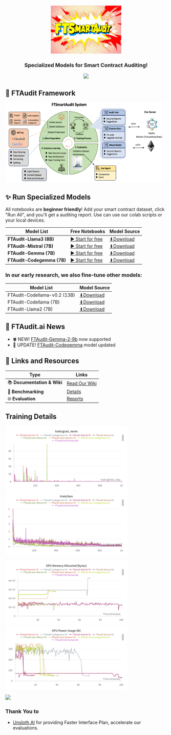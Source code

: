 <div align="center">

  <a href="https://huggingface.co/weifar"><picture>
    <img src="./images/log_FTAudit.png" height=150>
      </picture></a>


### Specialized Models for Smart Contract Auditing!

![](https://i.ibb.co/sJ7RhGG/image-41.png)

</div>

## 🕌 FTAudit Framework 
  <a><picture>
    <img src="./images/FTAduit.png" height=250>
      </picture></a>

## ✨ Run Specialized Models

All notebooks are **beginner friendly**! Add your smart contract dataset, click "Run All", and you'll get a auditing report. Use can use our colab scripts or your local devices.

| Model List | Free Notebooks | Model Source | 
|-----------|---------|--------|
| **FTAudit-Llama3 (8B)**      | [▶️ Start for free](https://colab.research.google.com/drive/1Y_SHymcZGr98832GTSF46J1_JHtHgYhy?usp=sharing)               | [⬇Download](https://huggingface.co/weifar/FTAudit-Llama3-8b-v1.0) | 
| **FTAudit-Mistral (7B)**    | [▶️ Start for free](https://colab.research.google.com/drive/11MYFl14fvdVtEHqKxFXDSMY_L80PzWA7?usp=sharing)               | [⬇Download](https://huggingface.co/weifar/FTAudit-Mistral-7b-v1.1) | 
| **FTAudit-Gemma (7B)**      | [▶️ Start for free](https://colab.research.google.com/drive/18qzvkx__LwX6DPik3U5HBb61kwvaxWHO?usp=sharing)               |[⬇Download](https://huggingface.co/weifar/FTAudit-Gemma-7b-v1.0) | 
| **FTAudit-Codegemma (7B)**      | [▶️ Start for free](https://colab.research.google.com/drive/18qzvkx__LwX6DPik3U5HBb61kwvaxWHO?usp=sharing)               |[⬇Download](https://huggingface.co/weifar/FTAudit-CodeGemma-7b-v0.4) | 

### In our early research, we also fine-tune other models:

| Model List | Model Source |  
|-----------|---------|
| FTAudit-Codellama-v0.2 (13B) | [⬇Download](https://huggingface.co/weifar/FTAudit-Codellama-13b) |
|FTAudit-Codellama (7B)|[⬇Download](https://huggingface.co/weifar/FTAudit-Codellama-7b)|
|FTAudit-Llama2 (7B)|[⬇Download](https://huggingface.co/weifar/FTAudit-Llama3-7b)|

## 🦙 FTAudit.ai News
- 🍀 NEW! [FTAudit-Gemma-2-9b](https://huggingface.co/weifar/FTAudit-gemma2-9b-mix-v0.1) now supported
- 🐥 UPDATE! [FTAudit-Codegemma](https://colab.research.google.com/drive/18qzvkx__LwX6DPik3U5HBb61kwvaxWHO?usp=sharing) model updated



## 🔗 Links and Resources
| Type                            | Links                               |
| ------------------------------- | --------------------------------------- |
| 📚 **Documentation & Wiki**              | [Read Our Wiki](https://github.com/LLMSmartAudit/FTSmartAudit/wiki) |
| 🥇 **Benchmarking**                   | [Details](https://github.com/LLMSmartAudit/FTSmartAudit/tree/main/Benchmark)|
| 🌐 **Evaluation**            | [Reports](https://github.com/LLMSmartAudit/FTSmartAudit/tree/main/EvaluationReports)|


## Training Details
<a><picture><img src="./images/Training_loss_fix.png" height="200"></picture></a> <a><picture><img src="./images/TrainingLoss_fix.png" height="200"></picture></a>

<a><picture><img src="./images/GPU_memory.png" height="200"></picture></a> <a><picture><img src="./images/GPI_power.png" height="200"></picture></a>

![](https://i.ibb.co/sJ7RhGG/image-41.png)

### Thank You to
- [Unsloth AI](https://unsloth.ai) for providing Faster Interface Plan, accelerate our evaluations.

